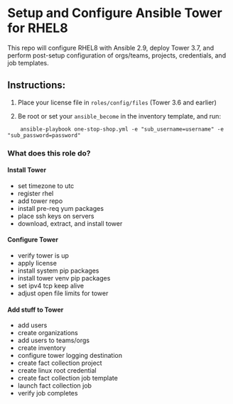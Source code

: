 # Setup and Configure Ansible Tower for RHEL8

This repo will configure RHEL8 with Ansible 2.9, deploy Tower 3.7, and perform post-setup configuration of orgs/teams, projects, credentials, and job templates.

## Instructions:

1. Place your license file in `roles/config/files` (Tower 3.6 and earlier)

2. Be root or set your `ansible_become` in the inventory template, and run:

```
    ansible-playbook one-stop-shop.yml -e "sub_username=username" -e "sub_password=password"
```

### What does this role do?

#### Install Tower
- set timezone to utc
- register rhel
- add tower repo
- install pre-req yum packages
- place ssh keys on servers
- download, extract, and install tower

#### Configure Tower
- verify tower is up
- apply license
- install system pip packages
- install tower venv pip packages
- set ipv4 tcp keep alive
- adjust open file limits for tower

#### Add stuff to Tower
- add users
- create organizations
- add users to teams/orgs
- create inventory
- configure tower logging destination
- create fact collection project
- create linux root credential
- create fact collection job template
- launch fact collection job
- verify job completes

